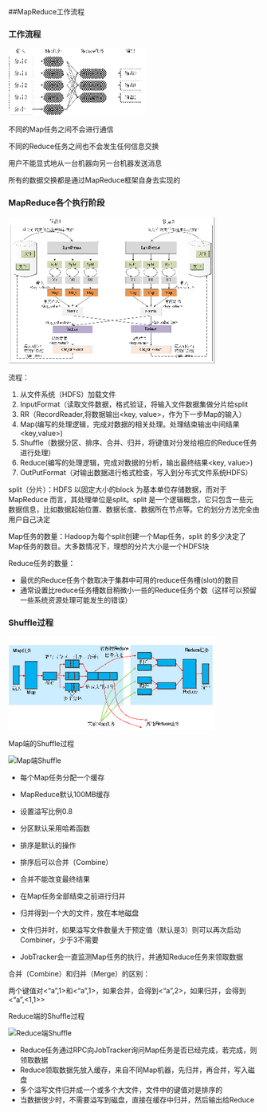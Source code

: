 ##MapReduce工作流程

### 工作流程

![MapReduce工作流程](https://raw.githubusercontent.com/bdkwl/big_data_note/master/MapReduce/MapReduce%E5%B7%A5%E4%BD%9C%E6%B5%81%E7%A8%8B.png)

不同的Map任务之间不会进行通信

不同的Reduce任务之间也不会发生任何信息交换

用户不能显式地从一台机器向另一台机器发送消息

所有的数据交换都是通过MapReduce框架自身去实现的

### MapReduce各个执行阶段
![MapReduce各个执行阶段](https://raw.githubusercontent.com/bdkwl/big_data_note/master/MapReduce/MapReduce%E5%90%84%E4%B8%AA%E6%89%A7%E8%A1%8C%E9%98%B6%E6%AE%B5.png)

流程：

1.  从文件系统（HDFS）加载文件
2.  InputFormat（读取文件数据，格式验证，将输入文件数据集做分片给split
3. RR（RecordReader,将数据输出<key, value>，作为下一步Map的输入）
4. Map(编写的处理逻辑，完成对数据的相关处理。处理结束输出中间结果<key,value>) 
5. Shuffle（数据分区、排序、合并、归并，将键值对分发给相应的Reduce任务进行处理）
6. Reduce(编写的处理逻辑，完成对数据的分析，输出最终结果<key, value>) 
7. OutPutFormat（对输出数据进行格式检查，写入到分布式文件系统HDFS） 

split（分片）：HDFS 以固定大小的block 为基本单位存储数据，而对于MapReduce 而言，其处理单位是split。split 是一个逻辑概念，它只包含一些元数据信息，比如数据起始位置、数据长度、数据所在节点等。它的划分方法完全由用户自己决定

Map任务的数量：Hadoop为每个split创建一个Map任务，split 的多少决定了Map任务的数目。大多数情况下，理想的分片大小是一个HDFS块

Reduce任务的数量：

- 最优的Reduce任务个数取决于集群中可用的reduce任务槽(slot)的数目
- 通常设置比reduce任务槽数目稍微小一些的Reduce任务个数（这样可以预留一些系统资源处理可能发生的错误）

### Shuffle过程

![Shuffle过程](https://raw.githubusercontent.com/bdkwl/big_data_note/master/MapReduce/Shuffle%E8%BF%87%E7%A8%8B.png)

Map端的Shuffle过程

![Map端Shuffle]()

- 每个Map任务分配一个缓存
- MapReduce默认100MB缓存

- 设置溢写比例0.8
- 分区默认采用哈希函数
- 排序是默认的操作
- 排序后可以合并（Combine）
- 合并不能改变最终结果

- 在Map任务全部结束之前进行归并
- 归并得到一个大的文件，放在本地磁盘
- 文件归并时，如果溢写文件数量大于预定值（默认是3）则可以再次启动Combiner，少于3不需要
- JobTracker会一直监测Map任务的执行，并通知Reduce任务来领取数据

合并（Combine）和归并（Merge）的区别：

两个键值对<“a”,1>和<“a”,1>，如果合并，会得到<“a”,2>，如果归并，会得到<“a”,<1,1>>

Reduce端的Shuffle过程

![Reduce端Shuffle](https://raw.githubusercontent.com/bdkwl/big_data_note/master/MapReduce/Reduce%E7%AB%AFShuffle.png)

- Reduce任务通过RPC向JobTracker询问Map任务是否已经完成，若完成，则领取数据
- Reduce领取数据先放入缓存，来自不同Map机器，先归并，再合并，写入磁盘
- 多个溢写文件归并成一个或多个大文件，文件中的键值对是排序的
- 当数据很少时，不需要溢写到磁盘，直接在缓存中归并，然后输出给Reduce